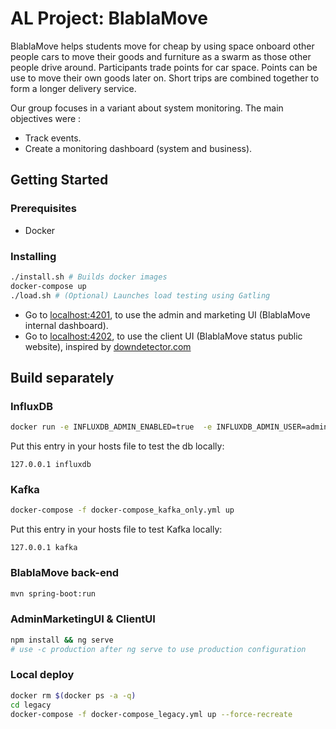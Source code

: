 # AL Project: BlablaMove

BlablaMove helps students move for cheap by using space onboard other people cars to move their goods and furniture as a swarm as those other people drive around. Participants trade points for car space. Points can be use to move their own goods later on. Short trips are combined together to form a longer delivery service.

Our group focuses in a variant about system monitoring. The main objectives were :

- Track events.
- Create a monitoring dashboard (system and business).

## Getting Started

### Prerequisites

- Docker

### Installing

```bash
./install.sh # Builds docker images
docker-compose up
./load.sh # (Optional) Launches load testing using Gatling
```

- Go to [localhost:4201](localhost:4201), to use the admin and marketing UI (BlablaMove internal dashboard).
- Go to [localhost:4202](localhost:4202), to use the client UI (BlablaMove status public website), inspired by [downdetector.com](https://downdetector.com/status/reddit)

## Build separately

### InfluxDB

```bash
docker run -e INFLUXDB_ADMIN_ENABLED=true  -e INFLUXDB_ADMIN_USER=admin -e INFLUXDB_ADMIN_PASSWORD=admin  -p 8086:8086 -v influxdb:/var/lib/influxdb influxdb
```

Put this entry in your hosts file to test the db locally:

```text
127.0.0.1 influxdb
```

### Kafka

```bash
docker-compose -f docker-compose_kafka_only.yml up
```

Put this entry in your hosts file to test Kafka locally:

```text
127.0.0.1 kafka
```

### BlablaMove back-end

```bash
mvn spring-boot:run
```

### AdminMarketingUI & ClientUI

```bash
npm install && ng serve
# use -c production after ng serve to use production configuration
```

### Local deploy

```bash
docker rm $(docker ps -a -q)
cd legacy
docker-compose -f docker-compose_legacy.yml up --force-recreate
```